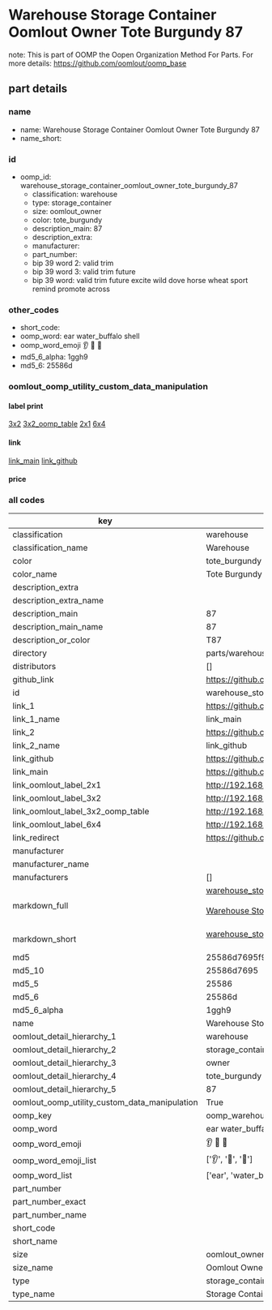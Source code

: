 # Warehouse Storage Container Oomlout Owner Tote Burgundy 87  

note: This is part of OOMP the Oopen Organization Method For Parts. For more details: https://github.com/oomlout/oomp_base

##  part details
  







### name
* name: Warehouse Storage Container Oomlout Owner Tote Burgundy 87
* name_short: 
### id
* oomp_id: warehouse_storage_container_oomlout_owner_tote_burgundy_87
  * classification: warehouse
  * type: storage_container
  * size: oomlout_owner
  * color: tote_burgundy
  * description_main: 87
  * description_extra: 
  * manufacturer: 
  * part_number: 
  * bip 39 word 2: valid trim
  * bip 39 word 3: valid trim future
  * bip 39 word: valid trim future excite wild dove horse wheat sport remind promote across

### other_codes
* short_code: 
* oomp_word: ear water_buffalo shell
* oomp_word_emoji :ear: :water_buffalo: :shell:
* md5_6_alpha: 1ggh9
* md5_6: 25586d






### oomlout_oomp_utility_custom_data_manipulation
#### label print
[3x2](http://192.168.1.245:1112/?label=oomp%201ggh9)
[3x2_oomp_table](http://192.168.1.108:1112/?label=oomp%201ggh9)
[2x1](http://192.168.1.242:1112/?label=oomp%201ggh9)
[6x4](http://192.168.1.55:1112/?label=oomp%201ggh9)    

#### link

[link_main](https://github.com/oomlout/oomlout_oomp_version_1_messy/tree/main/parts/warehouse_storage_container_oomlout_owner_tote_burgundy_87) [link_github](https://github.com/oomlout/oomlout_oomp_version_1_messy/tree/main/parts/warehouse_storage_container_oomlout_owner_tote_burgundy_87)                             

#### price







### all codes 
| key | value |  
| --- | --- |  
| classification | warehouse |  
| classification_name | Warehouse |  
| color | tote_burgundy |  
| color_name | Tote Burgundy |  
| description_extra |  |  
| description_extra_name |  |  
| description_main | 87 |  
| description_main_name | 87 |  
| description_or_color | T87 |  
| directory | parts/warehouse_storage_container_oomlout_owner_tote_burgundy_87 |  
| distributors | [] |  
| github_link | https://github.com/oomlout/oomlout_oomp_part_src/tree/main/parts/warehouse_storage_container_oomlout_owner_tote_burgundy_87 |  
| id | warehouse_storage_container_oomlout_owner_tote_burgundy_87 |  
| link_1 | https://github.com/oomlout/oomlout_oomp_version_1_messy/tree/main/parts/warehouse_storage_container_oomlout_owner_tote_burgundy_87 |  
| link_1_name | link_main |  
| link_2 | https://github.com/oomlout/oomlout_oomp_version_1_messy/tree/main/parts/warehouse_storage_container_oomlout_owner_tote_burgundy_87 |  
| link_2_name | link_github |  
| link_github | https://github.com/oomlout/oomlout_oomp_version_1_messy/tree/main/parts/warehouse_storage_container_oomlout_owner_tote_burgundy_87 |  
| link_main | https://github.com/oomlout/oomlout_oomp_version_1_messy/tree/main/parts/warehouse_storage_container_oomlout_owner_tote_burgundy_87 |  
| link_oomlout_label_2x1 | http://192.168.1.242:1112/?label=oomp%201ggh9 |  
| link_oomlout_label_3x2 | http://192.168.1.245:1112/?label=oomp%201ggh9 |  
| link_oomlout_label_3x2_oomp_table | http://192.168.1.108:1112/?label=oomp%201ggh9 |  
| link_oomlout_label_6x4 | http://192.168.1.55:1112/?label=oomp%201ggh9 |  
| link_redirect | https://github.com/oomlout/oomlout_oomp_version_1_messy/tree/main/parts/warehouse_storage_container_oomlout_owner_tote_burgundy_87 |  
| manufacturer |  |  
| manufacturer_name |  |  
| manufacturers | [] |  
| markdown_full | [warehouse_storage_container_oomlout_owner_tote_burgundy_87](none)<br>[](none)<br>[Warehouse Storage Container Oomlout Owner Tote Burgundy 87](none)<br><br> |  
| markdown_short | [warehouse_storage_container_oomlout_owner_tote_burgundy_87](none)<br><br> |  
| md5 | 25586d7695f9edb9077d84ecbd3a2f86 |  
| md5_10 | 25586d7695 |  
| md5_5 | 25586 |  
| md5_6 | 25586d |  
| md5_6_alpha | 1ggh9 |  
| name | Warehouse Storage Container Oomlout Owner Tote Burgundy 87 |  
| oomlout_detail_hierarchy_1 | warehouse |  
| oomlout_detail_hierarchy_2 | storage_container |  
| oomlout_detail_hierarchy_3 | owner |  
| oomlout_detail_hierarchy_4 | tote_burgundy |  
| oomlout_detail_hierarchy_5 | 87 |  
| oomlout_oomp_utility_custom_data_manipulation | True |  
| oomp_key | oomp_warehouse_storage_container_oomlout_owner_tote_burgundy_87 |  
| oomp_word | ear water_buffalo shell |  
| oomp_word_emoji | :ear: :water_buffalo: :shell: |  
| oomp_word_emoji_list | [':ear:', ':water_buffalo:', ':shell:'] |  
| oomp_word_list | ['ear', 'water_buffalo', 'shell'] |  
| part_number |  |  
| part_number_exact |  |  
| part_number_name |  |  
| short_code |  |  
| short_name |  |  
| size | oomlout_owner |  
| size_name | Oomlout Owner |  
| type | storage_container |  
| type_name | Storage Container |  
